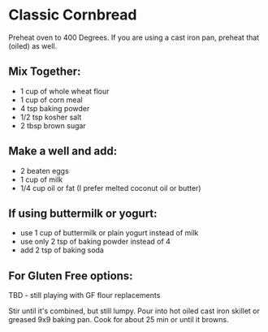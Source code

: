# Classic Cornbread

Preheat oven to 400 Degrees.  If you are using a cast iron pan, preheat that (oiled) as well.

## Mix Together:

* 1 cup of whole wheat flour
* 1 cup of corn meal
* 4 tsp baking powder
* 1/2 tsp kosher salt
* 2 tbsp brown sugar

## Make a well and add:

* 2 beaten eggs
* 1 cup of milk
* 1/4 cup oil or fat (I prefer melted coconut oil or butter)

## If using buttermilk or yogurt:

* use 1 cup of buttermilk or plain yogurt instead of milk
* use only 2 tsp of baking powder instead of 4
* add 2 tsp of baking soda

## For Gluten Free options:
TBD - still playing with GF flour replacements

Stir until it's combined, but still lumpy.  Pour into hot oiled cast iron skillet or greased 9x9 baking pan.  Cook for about 25 min or until it browns.
